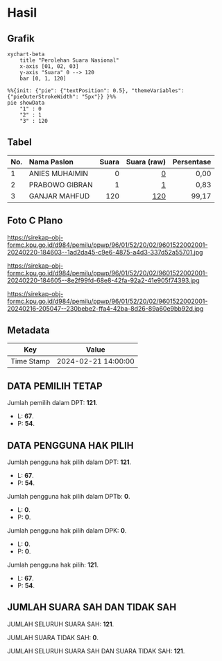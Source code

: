 # Hasil

## Grafik

```mermaid
xychart-beta
    title "Perolehan Suara Nasional"
    x-axis [01, 02, 03]
    y-axis "Suara" 0 --> 120
    bar [0, 1, 120]
```

```mermaid
%%{init: {"pie": {"textPosition": 0.5}, "themeVariables": {"pieOuterStrokeWidth": "5px"}} }%%
pie showData
    "1" : 0
    "2" : 1
    "3" : 120
```

## Tabel

| No. | Nama Paslon    | Suara | Suara (raw) | Persentase |
|:--- |:-------------- | -----:| -----------:| ----------:|
| 1   | ANIES MUHAIMIN | 0     | [0][p-1]    | 0,00       |
| 2   | PRABOWO GIBRAN | 1     | [1][p-2]    | 0,83       |
| 3   | GANJAR MAHFUD  | 120   | [120][p-3]  | 99,17      |


[p-1]: https://github.com/gigit-pemilu/pemilu-2024/blob/main/pilpres/hitung-suara/sub/96-papua-barat-daya/sub/01-sorong/sub/52-hobard/sub/2002-brianlo/sub/001-tps/sub/paslon-1.txt
[p-2]: https://github.com/gigit-pemilu/pemilu-2024/blob/main/pilpres/hitung-suara/sub/96-papua-barat-daya/sub/01-sorong/sub/52-hobard/sub/2002-brianlo/sub/001-tps/sub/paslon-2.txt
[p-3]: https://github.com/gigit-pemilu/pemilu-2024/blob/main/pilpres/hitung-suara/sub/96-papua-barat-daya/sub/01-sorong/sub/52-hobard/sub/2002-brianlo/sub/001-tps/sub/paslon-3.txt

## Foto C Plano

https://sirekap-obj-formc.kpu.go.id/d984/pemilu/ppwp/96/01/52/20/02/9601522002001-20240220-184603--1ad2da45-c9e6-4875-a4d3-337d52a55701.jpg

https://sirekap-obj-formc.kpu.go.id/d984/pemilu/ppwp/96/01/52/20/02/9601522002001-20240220-184605--8e2f99fd-68e8-42fa-92a2-41e905f74393.jpg

https://sirekap-obj-formc.kpu.go.id/d984/pemilu/ppwp/96/01/52/20/02/9601522002001-20240216-205047--230bebe2-ffa4-42ba-8d26-89a60e9bb92d.jpg


## Metadata

| Key        | Value               |
| ---------- | ------------------- |
| Time Stamp | 2024-02-21 14:00:00 |


## DATA PEMILIH TETAP

Jumlah pemilih dalam DPT: **121**.
 * L: **67**.
 * P: **54**.

## DATA PENGGUNA HAK PILIH

Jumlah pengguna hak pilih dalam DPT: **121**.
 * L: **67**.
 * P: **54**.

Jumlah pengguna hak pilih dalam DPTb: **0**.
 * L: **0**.
 * P: **0**.

Jumlah pengguna hak pilih dalam DPK: **0**.
 * L: **0**.
 * P: **0**.

Jumlah pengguna hak pilih: **121**.
 * L: **67**.
 * P: **54**.

## JUMLAH SUARA SAH DAN TIDAK SAH

JUMLAH SELURUH SUARA SAH: **121**.

JUMLAH SUARA TIDAK SAH: **0**.

JUMLAH SELURUH SUARA SAH DAN SUARA TIDAK SAH: **121**.


